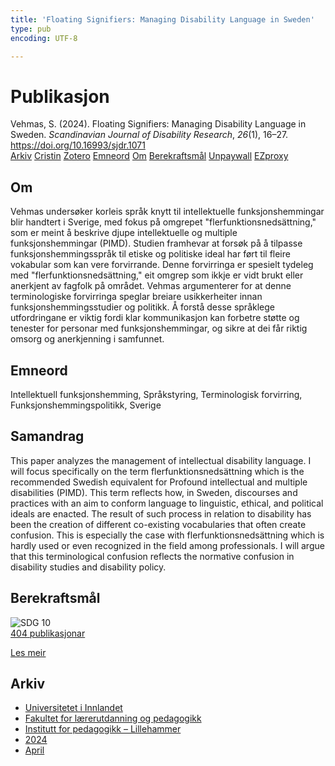 ```yaml
---
title: 'Floating Signifiers: Managing Disability Language in Sweden'
type: pub
encoding: UTF-8

---
```

<h1>Publikasjon</h1>
<article id="csl-bib-container-2MSQLHIZ" class="csl-bib-container">
  <div class="csl-bib-body"> <div class="csl-entry">Vehmas, S. (2024). Floating Signifiers: Managing Disability Language in Sweden. <i>Scandinavian Journal of Disability Research</i>, <i>26</i>(1), 16–27. <a href="https://doi.org/10.16993/sjdr.1071">https://doi.org/10.16993/sjdr.1071</a></div> </div>
  <div class="csl-bib-buttons">
    <a href="#taxonomy-article-2MSQLHIZ" alt="archive" class="csl-bib-button">Arkiv</a>
    <a href="https://app.cristin.no/results/show.jsf?id=2258115" alt="Cristin" class="csl-bib-button">Cristin</a>
    <a href="http://zotero.org/groups/5881554/items/2MSQLHIZ" alt="Zotero" class="csl-bib-button">Zotero</a>
    <a href="#keywords-article-2MSQLHIZ" alt="keywords" class="csl-bib-button">Emneord</a>
    <a href="#about-article-2MSQLHIZ" alt="about_pub" class="csl-bib-button">Om</a>
    <a href="#sdg-article-2MSQLHIZ" alt="sdg" class="csl-bib-button">Berekraftsmål</a>
    <a href="https://storage.googleapis.com/jnl-su-j-sjdr-files/journals/1/articles/1071/65d499ee980c0.pdf" alt="Unpaywall" class="csl-bib-button">Unpaywall</a>
    <a href="https://storage.googleapis.com/jnl-su-j-sjdr-files/journals/1/articles/1071/65d499ee980c0.pdf" alt="EZproxy" class="csl-bib-button">EZproxy</a>
  </div>
  <div id="csl-bib-meta-container-2MSQLHIZ"></div>
</article>
<div id="csl-bib-meta-2MSQLHIZ" class="csl-bib-meta">
  <article id="about-article-2MSQLHIZ" class="about_pub-article">
    <h1>Om</h1>
    Vehmas undersøker korleis språk knytt til intellektuelle funksjonshemmingar blir handtert i Sverige, med fokus på omgrepet "flerfunktionsnedsättning," som er meint å beskrive djupe intellektuelle og multiple funksjonshemmingar (PIMD). Studien framhevar at forsøk på å tilpasse funksjonshemmingsspråk til etiske og politiske ideal har ført til fleire vokabular som kan vere forvirrande. Denne forvirringa er spesielt tydeleg med "flerfunktionsnedsättning," eit omgrep som ikkje er vidt brukt eller anerkjent av fagfolk på området. Vehmas argumenterer for at denne terminologiske forvirringa speglar breiare usikkerheiter innan funksjonshemmingsstudier og politikk. Å forstå desse språklege utfordringane er viktig fordi klar kommunikasjon kan forbetre støtte og tenester for personar med funksjonshemmingar, og sikre at dei får riktig omsorg og anerkjenning i samfunnet.
  </article>
  <article id="keywords-article-2MSQLHIZ" class="keywords-article">
    <h1>Emneord</h1>
    Intellektuell funksjonshemming, Språkstyring, Terminologisk forvirring, Funksjonshemmingspolitikk, Sverige
  </article>
  <article id="abstract-article-2MSQLHIZ" class="abstract-article">
    <h1>Samandrag</h1>
    This paper analyzes the management of intellectual disability language. I will focus specifically on the term flerfunktionsnedsättning which is the recommended Swedish equivalent for Profound intellectual and multiple disabilities (PIMD). This term reflects how, in Sweden, discourses and practices with an aim to conform language to linguistic, ethical, and political ideals are enacted. The result of such process in relation to disability has been the creation of different co-existing vocabularies that often create confusion. This is especially the case with flerfunktionsnedsättning which is hardly used or even recognized in the field among professionals. I will argue that this terminological confusion reflects the normative confusion in disability studies and disability policy.
  </article>
  <article id="sdg-article-2MSQLHIZ" class="sdg-article">
    <h1>Berekraftsmål</h1>
    <div class="sdg-container"><div id="sdg10" class="sdg">
        <img src="{{< params subfolder >}}images/sdg/sdg10_nn.png" class="image" alt="SDG 10">
        <div class="sdg-overlay">
          <a href="{{< params subfolder >}}nn/archive/?sdg=10#archive" class="sdg-publication-count"><span>404</span> publikasjonar</a>
          <p><a href="https://fn.no/om-fn/fns-baerekraftsmaal/mindre-ulikhet?lang=nno-NO" class="sdg-read-more">Les meir</a></p>
        </div>
      </div></div>
  </article>
  <article id="taxonomy-article-2MSQLHIZ" class="taxonomy-article">
    <h1>Arkiv</h1>
    <ul>
      <li><a href="{{< params subfolder >}}nn/archive/?key=3DCRN523">Universitetet i Innlandet</a></li>
      <li><a href="{{< params subfolder >}}nn/archive/?key=WYNZA47F">Fakultet for lærerutdanning og pedagogikk</a></li>
      <li><a href="{{< params subfolder >}}nn/archive/?key=L8MA547R">Institutt for pedagogikk – Lillehammer</a></li>
      <li><a href="{{< params subfolder >}}nn/archive/?key=RSMGWRJN">2024</a></li>
      <li><a href="{{< params subfolder >}}nn/archive/?key=3R9TJB6G">April</a></li>
    </ul>
  </article>
</div>
